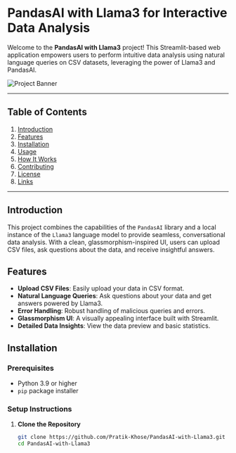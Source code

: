 # PandasAI with Llama3 for Interactive Data Analysis

Welcome to the **PandasAI with Llama3** project! This Streamlit-based web application empowers users to perform intuitive data analysis using natural language queries on CSV datasets, leveraging the power of Llama3 and PandasAI.

![Project Banner](https://your-image-link-here) <!-- Optional: Add a banner image -->

---

## Table of Contents

1. [Introduction](#introduction)
2. [Features](#features)
3. [Installation](#installation)
4. [Usage](#usage)
5. [How It Works](#how-it-works)
6. [Contributing](#contributing)
7. [License](#license)
8. [Links](#links)

---

## Introduction

This project combines the capabilities of the `PandasAI` library and a local instance of the `Llama3` language model to provide seamless, conversational data analysis. With a clean, glassmorphism-inspired UI, users can upload CSV files, ask questions about the data, and receive insightful answers.

## Features

- **Upload CSV Files**: Easily upload your data in CSV format.
- **Natural Language Queries**: Ask questions about your data and get answers powered by Llama3.
- **Error Handling**: Robust handling of malicious queries and errors.
- **Glassmorphism UI**: A visually appealing interface built with Streamlit.
- **Detailed Data Insights**: View the data preview and basic statistics.

## Installation

### Prerequisites

- Python 3.9 or higher
- `pip` package installer

### Setup Instructions

1. **Clone the Repository**

   ```bash
   git clone https://github.com/Pratik-Khose/PandasAI-with-Llama3.git
   cd PandasAI-with-Llama3
